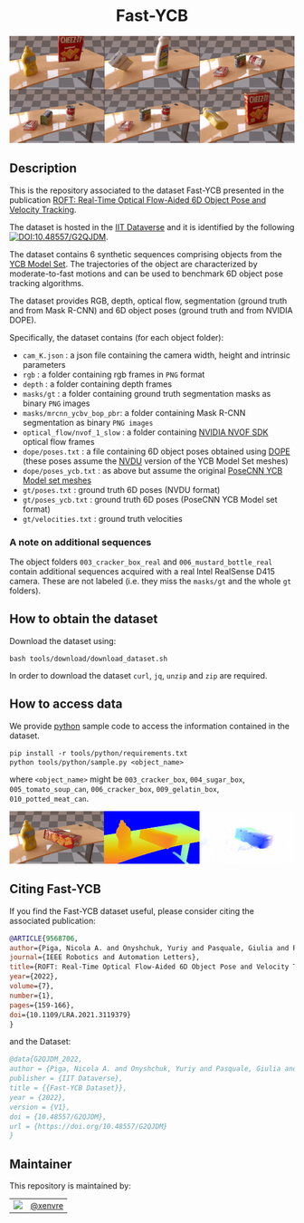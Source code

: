 <h1 align="center">
  Fast-YCB
</h1>

<p align="center"><img src="https://github.com/hsp-iit/fast-ycb/blob/main/assets/sample.gif" alt="" /></p>

## Description

This is the repository associated to the dataset Fast-YCB presented in the publication [ROFT: Real-Time Optical Flow-Aided 6D Object Pose and Velocity Tracking](https://github.com/hsp-iit/roft).

The dataset is hosted in the [IIT Dataverse](https://dataverse.iit.it/) and it is identified by the following [![DOI:10.48557/G2QJDM](http://img.shields.io/badge/DOI-10.48557/G2QJDM-0a7bbc.svg)](https://doi.org/10.48557/G2QJDM).


The dataset contains 6 synthetic sequences comprising objects from the [YCB Model Set](https://www.google.com/search?q=ycb+model+set&oq=ycb+model+set&aqs=chrome..69i57j0i22i30j69i59j69i60l3.2631j0j7&sourceid=chrome&ie=UTF-8). The trajectories of the object are characterized by moderate-to-fast motions and can be used to benchmark 6D object pose tracking algorithms.

The dataset provides RGB, depth, optical flow, segmentation (ground truth and from Mask R-CNN) and 6D object poses (ground truth and from NVIDIA DOPE).

Specifically, the dataset contains (for each object folder):
- `cam_K.json` : a json file containing the camera width, height and intrinsic parameters
- `rgb` : a folder containing rgb frames in `PNG` format
- `depth` : a folder containing depth frames
- `masks/gt` : a folder containing ground truth segmentation masks as binary `PNG` images
- `masks/mrcnn_ycbv_bop_pbr`: a folder containing Mask R-CNN segmentation as binary `PNG images`
- `optical_flow/nvof_1_slow` : a folder containing [NVIDIA NVOF SDK](https://developer.nvidia.com/opticalflow-sdk) optical flow frames
- `dope/poses.txt` : a file containing 6D object poses obtained using [DOPE](https://github.com/NVlabs/Deep_Object_Pose) (these poses assume the [NVDU](https://github.com/NVIDIA/Dataset_Utilities) version of the YCB Model Set meshes)
- `dope/poses_ycb.txt` : as above but assume the original [PoseCNN YCB Model set meshes](https://drive.google.com/file/d/1gmcDD-5bkJfcMKLZb3zGgH_HUFbulQWu/view?usp=sharing)
- `gt/poses.txt` : ground truth 6D poses (NVDU format)
- `gt/poses_ycb.txt` : ground truth 6D poses (PoseCNN YCB Model set format)
- `gt/velocities.txt` : ground truth velocities

### A note on additional sequences

The object folders `003_cracker_box_real` and `006_mustard_bottle_real` contain additional sequences acquired with a real Intel RealSense D415 camera. These are not labeled (i.e. they miss the `masks/gt` and the whole `gt` folders).

## How to obtain the dataset

Download the dataset using:
```console
bash tools/download/download_dataset.sh
```

In order to download the dataset `curl`, `jq`, `unzip` and `zip` are required.

## How to access data

We provide [python](tools/python/sample.py) sample code to access the information contained in the dataset.

```console
pip install -r tools/python/requirements.txt
python tools/python/sample.py <object_name>
```
where `<object_name>` might be `003_cracker_box`, `004_sugar_box`, `005_tomato_soup_can`, `006_cracker_box`, `009_gelatin_box`, `010_potted_meat_can`.

<p align="center"><img src="https://github.com/hsp-iit/fast-ycb/blob/main/assets/sample_rgbd_flow.png" alt="" /></p>

## Citing Fast-YCB

If you find the Fast-YCB dataset useful, please consider citing the associated publication:

```bibtex
@ARTICLE{9568706,
author={Piga, Nicola A. and Onyshchuk, Yuriy and Pasquale, Giulia and Pattacini, Ugo and Natale, Lorenzo},
journal={IEEE Robotics and Automation Letters},
title={ROFT: Real-Time Optical Flow-Aided 6D Object Pose and Velocity Tracking},
year={2022},
volume={7},
number={1},
pages={159-166},
doi={10.1109/LRA.2021.3119379}
}
```

and the Dataset:

```bibtex
@data{G2QJDM_2022,
author = {Piga, Nicola A. and Onyshchuk, Yuriy and Pasquale, Giulia and Pattacini, Ugo and Natale, Lorenzo},
publisher = {IIT Dataverse},
title = {{Fast-YCB Dataset}},
year = {2022},
version = {V1},
doi = {10.48557/G2QJDM},
url = {https://doi.org/10.48557/G2QJDM}
}
```

## Maintainer

This repository is maintained by:

| | |
|:---:|:---:|
| [<img src="https://github.com/xenvre.png" width="40">](https://github.com/xenvre) | [@xenvre](https://github.com/xenvre) |
